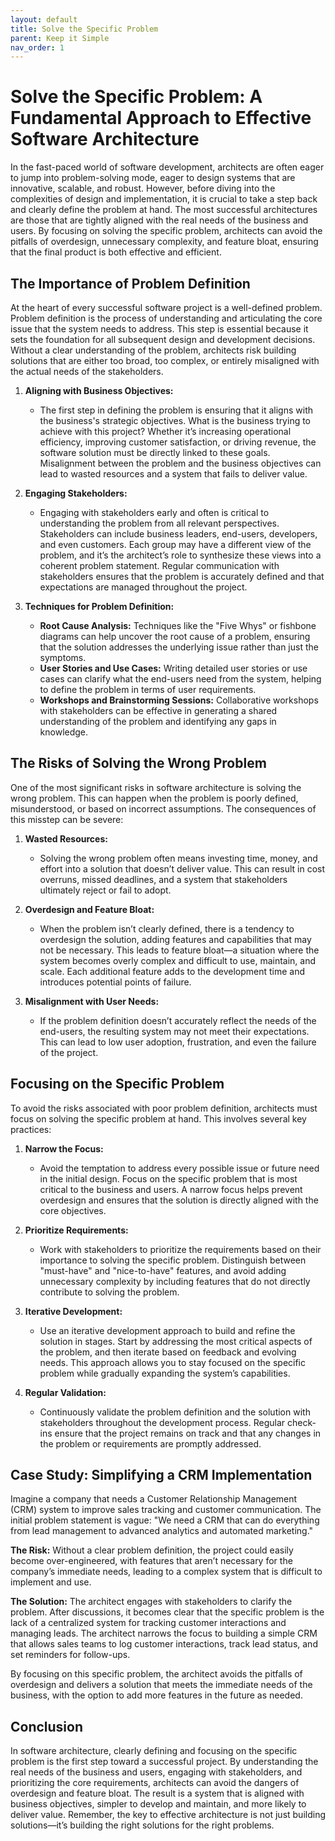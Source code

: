 ```yaml
---
layout: default
title: Solve the Specific Problem
parent: Keep it Simple
nav_order: 1
---
```

# Solve the Specific Problem: A Fundamental Approach to Effective Software Architecture

In the fast-paced world of software development, architects are often eager to jump into problem-solving mode, eager to design systems that are innovative, scalable, and robust. However, before diving into the complexities of design and implementation, it is crucial to take a step back and clearly define the problem at hand. The most successful architectures are those that are tightly aligned with the real needs of the business and users. By focusing on solving the specific problem, architects can avoid the pitfalls of overdesign, unnecessary complexity, and feature bloat, ensuring that the final product is both effective and efficient.

## The Importance of Problem Definition

At the heart of every successful software project is a well-defined problem. Problem definition is the process of understanding and articulating the core issue that the system needs to address. This step is essential because it sets the foundation for all subsequent design and development decisions. Without a clear understanding of the problem, architects risk building solutions that are either too broad, too complex, or entirely misaligned with the actual needs of the stakeholders.

1. **Aligning with Business Objectives:**
   - The first step in defining the problem is ensuring that it aligns with the business's strategic objectives. What is the business trying to achieve with this project? Whether it’s increasing operational efficiency, improving customer satisfaction, or driving revenue, the software solution must be directly linked to these goals. Misalignment between the problem and the business objectives can lead to wasted resources and a system that fails to deliver value.

2. **Engaging Stakeholders:**
   - Engaging with stakeholders early and often is critical to understanding the problem from all relevant perspectives. Stakeholders can include business leaders, end-users, developers, and even customers. Each group may have a different view of the problem, and it’s the architect’s role to synthesize these views into a coherent problem statement. Regular communication with stakeholders ensures that the problem is accurately defined and that expectations are managed throughout the project.

3. **Techniques for Problem Definition:**
   - **Root Cause Analysis:** Techniques like the "Five Whys" or fishbone diagrams can help uncover the root cause of a problem, ensuring that the solution addresses the underlying issue rather than just the symptoms.
   - **User Stories and Use Cases:** Writing detailed user stories or use cases can clarify what the end-users need from the system, helping to define the problem in terms of user requirements.
   - **Workshops and Brainstorming Sessions:** Collaborative workshops with stakeholders can be effective in generating a shared understanding of the problem and identifying any gaps in knowledge.

## The Risks of Solving the Wrong Problem

One of the most significant risks in software architecture is solving the wrong problem. This can happen when the problem is poorly defined, misunderstood, or based on incorrect assumptions. The consequences of this misstep can be severe:

1. **Wasted Resources:**
   - Solving the wrong problem often means investing time, money, and effort into a solution that doesn’t deliver value. This can result in cost overruns, missed deadlines, and a system that stakeholders ultimately reject or fail to adopt.

2. **Overdesign and Feature Bloat:**
   - When the problem isn’t clearly defined, there is a tendency to overdesign the solution, adding features and capabilities that may not be necessary. This leads to feature bloat—a situation where the system becomes overly complex and difficult to use, maintain, and scale. Each additional feature adds to the development time and introduces potential points of failure.

3. **Misalignment with User Needs:**
   - If the problem definition doesn’t accurately reflect the needs of the end-users, the resulting system may not meet their expectations. This can lead to low user adoption, frustration, and even the failure of the project.

## Focusing on the Specific Problem

To avoid the risks associated with poor problem definition, architects must focus on solving the specific problem at hand. This involves several key practices:

1. **Narrow the Focus:**
   - Avoid the temptation to address every possible issue or future need in the initial design. Focus on the specific problem that is most critical to the business and users. A narrow focus helps prevent overdesign and ensures that the solution is directly aligned with the core objectives.

2. **Prioritize Requirements:**
   - Work with stakeholders to prioritize the requirements based on their importance to solving the specific problem. Distinguish between "must-have" and "nice-to-have" features, and avoid adding unnecessary complexity by including features that do not directly contribute to solving the problem.

3. **Iterative Development:**
   - Use an iterative development approach to build and refine the solution in stages. Start by addressing the most critical aspects of the problem, and then iterate based on feedback and evolving needs. This approach allows you to stay focused on the specific problem while gradually expanding the system’s capabilities.

4. **Regular Validation:**
   - Continuously validate the problem definition and the solution with stakeholders throughout the development process. Regular check-ins ensure that the project remains on track and that any changes in the problem or requirements are promptly addressed.

## Case Study: Simplifying a CRM Implementation

Imagine a company that needs a Customer Relationship Management (CRM) system to improve sales tracking and customer communication. The initial problem statement is vague: "We need a CRM that can do everything from lead management to advanced analytics and automated marketing."

**The Risk:** Without a clear problem definition, the project could easily become over-engineered, with features that aren’t necessary for the company’s immediate needs, leading to a complex system that is difficult to implement and use.

**The Solution:** The architect engages with stakeholders to clarify the problem. After discussions, it becomes clear that the specific problem is the lack of a centralized system for tracking customer interactions and managing leads. The architect narrows the focus to building a simple CRM that allows sales teams to log customer interactions, track lead status, and set reminders for follow-ups.

By focusing on this specific problem, the architect avoids the pitfalls of overdesign and delivers a solution that meets the immediate needs of the business, with the option to add more features in the future as needed.

## Conclusion

In software architecture, clearly defining and focusing on the specific problem is the first step toward a successful project. By understanding the real needs of the business and users, engaging with stakeholders, and prioritizing the core requirements, architects can avoid the dangers of overdesign and feature bloat. The result is a system that is aligned with business objectives, simpler to develop and maintain, and more likely to deliver value. Remember, the key to effective architecture is not just building solutions—it’s building the right solutions for the right problems.